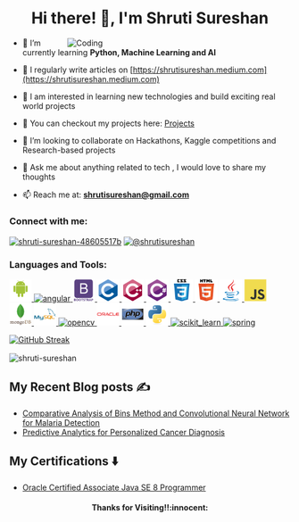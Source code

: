
<!--![1](https://github.com/shruti-sureshan/shruti-sureshan/blob/main/assets/banner.gif) -->
<h1 align="center">Hi there! 👋, I'm Shruti Sureshan</h1>

<img align="right" alt="Coding" width="400" src="https://cdn.dribbble.com/users/2646423/screenshots/5507196/computer.gif">


- 🌱 I’m currently learning **Python, Machine Learning and AI**

- 📝 I regularly write articles on [https://shrutisureshan.medium.com](https://shrutisureshan.medium.com)
- 📌 I am interested in learning new technologies and build exciting real world projects
- 📂 You can checkout my projects here: [Projects](https://github.com/shruti-sureshan/shruti-sureshan/blob/main/Projects.md)
- 👯 I’m looking to collaborate on Hackathons, Kaggle competitions and Research-based projects
- 💬 Ask me about anything related to tech , I would love to share my thoughts

- 📫 Reach me at: **shrutisureshan@gmail.com**

<h3 align="left">Connect with me:</h3>
<p align="left">
<a href="https://linkedin.com/in/shruti-sureshan-48605517b" target="blank"><img align="center" src="https://raw.githubusercontent.com/rahuldkjain/github-profile-readme-generator/master/src/images/icons/Social/linked-in-alt.svg" alt="shruti-sureshan-48605517b" height="30" width="40" /></a>
<a href="https://medium.com/@shrutisureshan" target="blank"><img align="center" src="https://raw.githubusercontent.com/rahuldkjain/github-profile-readme-generator/master/src/images/icons/Social/medium.svg" alt="@shrutisureshan" height="30" width="40" /></a>
</p>



<h3 align="left">Languages and Tools:</h3>
<p align="left"> <a href="https://developer.android.com" target="_blank"> <img src="https://raw.githubusercontent.com/devicons/devicon/master/icons/android/android-original-wordmark.svg" alt="android" width="40" height="40"/> </a> <a href="https://angular.io" target="_blank"> <img src="https://angular.io/assets/images/logos/angular/angular.svg" alt="angular" width="40" height="40"/> </a> <a href="https://getbootstrap.com" target="_blank"> <img src="https://raw.githubusercontent.com/devicons/devicon/master/icons/bootstrap/bootstrap-plain-wordmark.svg" alt="bootstrap" width="40" height="40"/> </a> <a href="https://www.cprogramming.com/" target="_blank"> <img src="https://raw.githubusercontent.com/devicons/devicon/master/icons/c/c-original.svg" alt="c" width="40" height="40"/> </a> <a href="https://www.w3schools.com/cpp/" target="_blank"> <img src="https://raw.githubusercontent.com/devicons/devicon/master/icons/cplusplus/cplusplus-original.svg" alt="cplusplus" width="40" height="40"/> </a> <a href="https://www.w3schools.com/cs/" target="_blank"> <img src="https://raw.githubusercontent.com/devicons/devicon/master/icons/csharp/csharp-original.svg" alt="csharp" width="40" height="40"/> </a> <a href="https://www.w3schools.com/css/" target="_blank"> <img src="https://raw.githubusercontent.com/devicons/devicon/master/icons/css3/css3-original-wordmark.svg" alt="css3" width="40" height="40"/> </a> <a href="https://www.w3.org/html/" target="_blank"> <img src="https://raw.githubusercontent.com/devicons/devicon/master/icons/html5/html5-original-wordmark.svg" alt="html5" width="40" height="40"/> </a> <a href="https://www.java.com" target="_blank"> <img src="https://raw.githubusercontent.com/devicons/devicon/master/icons/java/java-original.svg" alt="java" width="40" height="40"/> </a> <a href="https://developer.mozilla.org/en-US/docs/Web/JavaScript" target="_blank"> <img src="https://raw.githubusercontent.com/devicons/devicon/master/icons/javascript/javascript-original.svg" alt="javascript" width="40" height="40"/> </a> <a href="https://www.mongodb.com/" target="_blank"> <img src="https://raw.githubusercontent.com/devicons/devicon/master/icons/mongodb/mongodb-original-wordmark.svg" alt="mongodb" width="40" height="40"/> </a> <a href="https://www.mysql.com/" target="_blank"> <img src="https://raw.githubusercontent.com/devicons/devicon/master/icons/mysql/mysql-original-wordmark.svg" alt="mysql" width="40" height="40"/> </a> <a href="https://opencv.org/" target="_blank"> <img src="https://www.vectorlogo.zone/logos/opencv/opencv-icon.svg" alt="opencv" width="40" height="40"/> </a> <a href="https://www.oracle.com/" target="_blank"> <img src="https://raw.githubusercontent.com/devicons/devicon/master/icons/oracle/oracle-original.svg" alt="oracle" width="40" height="40"/> </a> <a href="https://www.php.net" target="_blank"> <img src="https://raw.githubusercontent.com/devicons/devicon/master/icons/php/php-original.svg" alt="php" width="40" height="40"/> </a> <a href="https://www.python.org" target="_blank"> <img src="https://raw.githubusercontent.com/devicons/devicon/master/icons/python/python-original.svg" alt="python" width="40" height="40"/> </a> <a href="https://scikit-learn.org/" target="_blank"> <img src="https://upload.wikimedia.org/wikipedia/commons/0/05/Scikit_learn_logo_small.svg" alt="scikit_learn" width="40" height="40"/> </a> <a href="https://spring.io/" target="_blank"> <img src="https://www.vectorlogo.zone/logos/springio/springio-icon.svg" alt="spring" width="40" height="40"/> </a> </p>

[![GitHub Streak](http://github-readme-streak-stats.herokuapp.com?user=shruti-sureshan)](https://git.io/streak-stats)
<p><img align="center" src="https://github-readme-stats.vercel.app/api/top-langs?username=shruti-sureshan&show_icons=true&locale=en&layout=compact" alt="shruti-sureshan" /> </p>


## My Recent Blog posts ✍️

<!-- BLOG-POST-LIST:START -->
- [Comparative Analysis of Bins Method and Convolutional Neural Network for Malaria Detection](https://towardsdatascience.com/comparative-analysis-of-bins-method-and-convolutional-neural-network-for-malaria-detection-535e2be51125)
- [Predictive Analytics for Personalized Cancer Diagnosis](https://www.analyticsvidhya.com/blog/2021/05/predictive-analytics-for-personalized-cancer-diagnosis/)
<!-- BLOG-POST-LIST:END -->

## My Certifications :arrow_down:

- [Oracle Certified Associate Java SE 8 Programmer](https://www.youracclaim.com/badges/38c3b790-6969-4411-8896-08f5c41b8de4/linked_in_profile)


<h4 align="center"> Thanks for Visiting!!:innocent:</h4>


